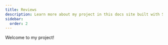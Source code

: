 ```yaml
---
title: Reviews
description: Learn more about my project in this docs site built with Starlight.
sidebar:
  order: 2 
---
```


Welcome to my project!